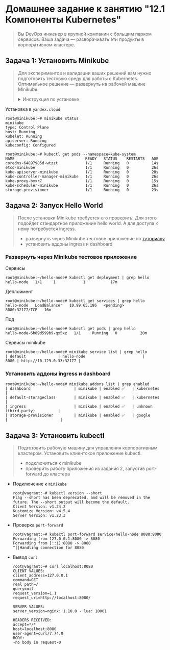 # Домашнее задание к занятию "12.1 Компоненты Kubernetes"

> Вы DevOps инженер в крупной компании с большим парком сервисов. Ваша задача — разворачивать эти продукты в корпоративном кластере. 

## Задача 1: Установить Minikube

> Для экспериментов и валидации ваших решений вам нужно подготовить тестовую среду для работы с Kubernetes. Оптимальное решение — развернуть на рабочей машине Minikube.
>
> <details><summary>Инструкция по установке</summary>
>
> ### Как поставить на AWS:
> - создать EC2 виртуальную машину (Ubuntu Server 20.04 LTS (HVM), SSD Volume Type) с типом **t3.small**. Для работы потребуется настроить Security Group для доступа по ssh. Не забудьте указать keypair, он потребуется для подключения.
> - подключитесь к серверу по ssh (ssh ubuntu@<ipv4_public_ip> -i <keypair>.pem)
> - установите миникуб и докер следующими командами:
>   - curl -LO https://storage.googleapis.com/kubernetes-release/release/`curl -s https://storage.googleapis.com/kubernetes-release/release/stable.txt`/bin/linux/amd64/kubectl
>   - chmod +x ./kubectl
>   - sudo mv ./kubectl /usr/local/bin/kubectl
>   - sudo apt-get update && sudo apt-get install docker.io conntrack -y
>   - curl -Lo minikube https://storage.googleapis.com/minikube/releases/latest/minikube-linux-amd64 && chmod +x minikube && sudo mv minikube /usr/local/bin/
> - проверить версию можно командой minikube version
> - переключаемся на root и запускаем миникуб: minikube start --vm-driver=none
> - после запуска стоит проверить статус: minikube status
> - запущенные служебные компоненты можно увидеть командой: kubectl get pods --namespace=kube-system
> 
> ### Для сброса кластера стоит удалить кластер и создать заново:
> - minikube delete
> - minikube start --vm-driver=none
> 
> Возможно, для повторного запуска потребуется выполнить команду: sudo sysctl fs.protected_regular=0
> 
> Инструкция по установке Minikube - [ссылка](https://kubernetes.io/ru/docs/tasks/tools/install-minikube/)
> 
> **Важно**: t3.small не входит во free tier, следите за бюджетом аккаунта и удаляйте виртуалку.
>
> </details>

Установка в `yandex.cloud`

```
root@minikube:~# minikube status
minikube
type: Control Plane
host: Running
kubelet: Running
apiserver: Running
kubeconfig: Configured

root@minikube:~# kubectl get pods --namespace=kube-system
NAME                               READY   STATUS    RESTARTS   AGE
coredns-64897985d-wtzzt            1/1     Running   0          14s
etcd-minikube                      1/1     Running   0          26s
kube-apiserver-minikube            1/1     Running   0          28s
kube-controller-manager-minikube   1/1     Running   0          26s
kube-proxy-bxxr7                   1/1     Running   0          15s
kube-scheduler-minikube            1/1     Running   0          26s
storage-provisioner                1/1     Running   0          23s
```

## Задача 2: Запуск Hello World

> После установки Minikube требуется его проверить. Для этого подойдет стандартное приложение hello world. А для доступа к нему потребуется ingress.
> 
> - развернуть через Minikube тестовое приложение по [туториалу](https://kubernetes.io/ru/docs/tutorials/hello-minikube/#%D1%81%D0%BE%D0%B7%D0%B4%D0%B0%D0%BD%D0%B8%D0%B5-%D0%BA%D0%BB%D0%B0%D1%81%D1%82%D0%B5%D1%80%D0%B0-minikube)
> - установить аддоны ingress и dashboard

### Развернуть через Minikube тестовое приложение

Сервисы
```
root@minikube:~/hello-node# kubectl get deployment | grep hello
hello-node   1/1     1            1           17m
```
Деплоймент
```
root@minikube:~/hello-node# kubectl get services | grep hello
hello-node   LoadBalancer   10.99.65.186   <pending>     8080:32177/TCP   16m
```
Под
```
root@minikube:~/hello-node# kubectl get pods | grep hello
hello-node-6b89d599b9-qx5xz   1/1     Running   0          20m
```
Сервисы minikube
```
root@minikube:~/hello-node# minikube service list | grep hello
| default              | hello-node                         |         8080 | http://10.129.0.33:32177 |
```
### Установить аддоны ingress и dashboard

```
root@minikube:~/hello-node# minikube addons list | grep enabled
| dashboard                   | minikube | enabled ✅   | kubernetes                     |
| default-storageclass        | minikube | enabled ✅   | kubernetes                     |
| ingress                     | minikube | enabled ✅   | unknown (third-party)          |
| storage-provisioner         | minikube | enabled ✅   | google                         |                       |
```

## Задача 3: Установить kubectl

> Подготовить рабочую машину для управления корпоративным кластером. Установить клиентское приложение kubectl.
> - подключиться к minikube 
> - проверить работу приложения из задания 2, запустив port-forward до кластера


* Подключение к `minikube`
  ```
  root@vagrant:~# kubectl version --short
  Flag --short has been deprecated, and will be removed in the future. The --short output will become the default.
  Client Version: v1.24.2
  Kustomize Version: v4.5.4
  Server Version: v1.23.3
  ```
* Проверка `port-forward`
  ```
  root@vagrant:~# kubectl port-forward service/hello-node 8080:8080
  Forwarding from 127.0.0.1:8080 -> 8080
  Forwarding from [::1]:8080 -> 8080
  ^[|Handling connection for 8080
  ```

* Вывод `curl`
  ```
  root@vagrant:~# curl localhost:8080
  CLIENT VALUES:
  client_address=127.0.0.1
  command=GET
  real path=/
  query=nil
  request_version=1.1
  request_uri=http://localhost:8080/

  SERVER VALUES:
  server_version=nginx: 1.10.0 - lua: 10001

  HEADERS RECEIVED:
  accept=*/*
  host=localhost:8080
  user-agent=curl/7.74.0
  BODY:
  -no body in request-0
  ```
